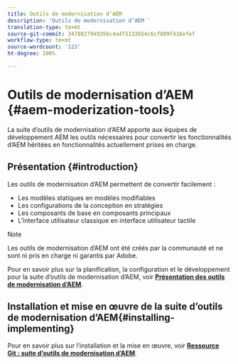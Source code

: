 ```yaml
---
title: Outils de modernisation d’AEM
description: 'Outils de modernisation d’AEM '
translation-type: tm+mt
source-git-commit: 3478827949356c4a4f5133b54c6cf809f416efef
workflow-type: tm+mt
source-wordcount: '123'
ht-degree: 100%

---
```



# Outils de modernisation d’AEM {#aem-moderization-tools}

La suite d’outils de modernisation d’AEM apporte aux équipes de développement AEM les outils nécessaires pour convertir les fonctionnalités d’AEM héritées en fonctionnalités actuellement prises en charge.


## Présentation {#introduction}

Les outils de modernisation d’AEM permettent de convertir facilement :

* Les modèles statiques en modèles modifiables
* Les configurations de la conception en stratégies
* Les composants de base en composants principaux
* L’interface utilisateur classique en interface utilisateur tactile

>[!NOTE]
>Les outils de modernisation d’AEM ont été créés par la communauté et ne sont ni pris en charge ni garantis par Adobe.

Pour en savoir plus sur la planification, la configuration et le développement pour la suite d’outils de modernisation d’AEM, voir **[Présentation des outils de modernisation d’AEM](https://opensource.adobe.com/aem-modernize-tools/)**.

## Installation et mise en œuvre de la suite d’outils de modernisation d’AEM{#installing-implementing}

Pour en savoir plus sur l’installation et la mise en œuvre, voir **[Ressource Git : suite d’outils de modernisation d’AEM](https://github.com/adobe/aem-modernize-tools)**.

